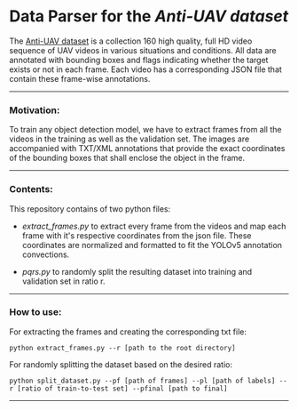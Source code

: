 # Data Parser for the *Anti-UAV dataset*

The [Anti-UAV dataset](https://github.com/ZhaoJ9014/Anti-UAV) is a collection 160 high quality, full HD video sequence of UAV videos in various situations and conditions.  All data are annotated with bounding boxes and flags indicating whether the target exists or not in each frame. Each video has a corresponding JSON file that contain these frame-wise annotations. 

<hr>


### Motivation:

To train any object detection model, we have to extract frames from all the videos in the training as well as the validation set. The images are accompanied with TXT/XML annotations that provide the exact coordinates of the bounding boxes that shall enclose the object in the frame. 

<hr>


### Contents:

This repository contains of two python files:

* *extract_frames.py* to extract every frame from the videos and map each frame with it's respective coordinates from the json file. These coordinates are normalized and formatted to fit the YOLOv5 annotation convections.

* *pqrs.py* to randomly split the resulting dataset into training and validation set in ratio r.

<hr>


### How to use:

For extracting the frames and creating the corresponding txt file:

`python extract_frames.py --r [path to the root directory]`

For randomly splitting the dataset based on the desired ratio:

`python split_dataset.py --pf [path of frames] --pl [path of labels] --r [ratio of train-to-test set] --pfinal [path to final]`

<hr>





